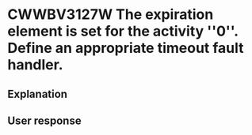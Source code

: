 # CWWBV3127W The expiration element is set for the activity ''0''. Define an appropriate timeout fault handler.

## Explanation

## User response
